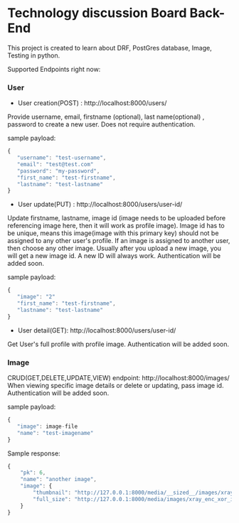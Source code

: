 # Technology discussion Board Back-End
This project is created to learn about DRF, PostGres database, Image, Testing in python.

Supported Endpoints right now:
### User
- User creation(POST) : http://localhost:8000/users/

Provide username, email, firstname (optional), last name(optional) , password to create a new user. Does not require authentication.

sample payload: 
```javascript
{
   "username": "test-username",
   "email": "test@test.com"
   "password": "my-password",
   "first_name": "test-firstname",
   "lastname": "test-lastname"
}
```
- User update(PUT) : http://localhost:8000/users/user-id/

Update firstname, lastname, image id (image needs to be uploaded before referencing image here, then it will work as profile image). Image id has to be unique, means
this image(image with this primary key) should not be assigned to any other user's profile. If an image is assigned to another user, then choose any other image. Usually
after you upload a new image, you will get a new image id. A new ID will always work. Authentication will be added soon.


sample payload: 
```javascript
{
   "image": "2"
   "first_name": "test-firstname",
   "lastname": "test-lastname"
}
```
- User detail(GET): http://localhost:8000/users/user-id/

Get User's full profile with profile image. Authentication will be added soon.

### Image
CRUD(GET,DELETE,UPDATE,VIEW) endpoint: http://localhost:8000/images/
When viewing specific image details or delete or updating, pass image id. Authentication will be added soon.

sample payload: 
```javascript
{
   "image": image-file
   "name": "test-imagename"
}
```

Sample response:
```javascript
{
    "pk": 6,
    "name": "another image",
    "image": {
        "thumbnail": "http://127.0.0.1:8000/media/__sized__/images/xray_enc_xor_image-thumbnail-100x100.png",
        "full_size": "http://127.0.0.1:8000/media/images/xray_enc_xor_image.png"
    }
}
```
